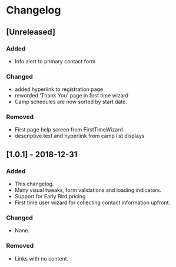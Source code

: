 # Changelog

## [Unreleased]

### Added

- Info alert to primary contact form

### Changed

- added hyperlink to registration page
- reworded 'Thank You' page in first time wizard
- Camp schedules are now sorted by start date.

### Removed

- First page help screen from FirstTimeWizard
- descriptive text and hyperlink from camp list displays

## [1.0.1] - 2018-12-31

### Added

- This changelog.
- Many visual tweaks, form validations and loading indicators.
- Support for Early Bird pricing
- First time user wizard for collecting contact information upfront.

### Changed

- None.

### Removed

- Links with no content.
